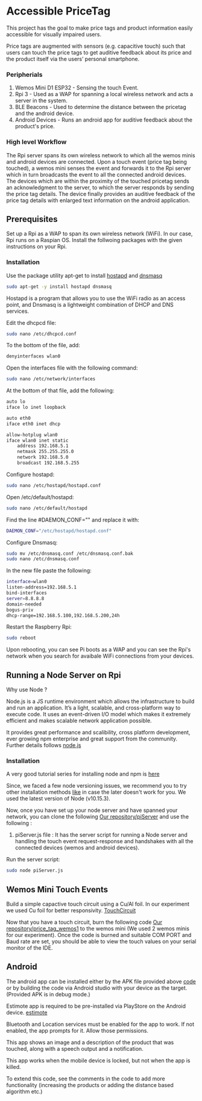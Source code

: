 # Accessible PriceTag
This project has the goal to make price tags and product information easily accessible for visually impaired users. 

Price tags are augmented with sensors (e.g. capacitive touch) such that users can touch the price tags to get auditive feedback about
its price and the product itself via the users’ personal smartphone.

### Peripherials

1. Wemos Mini D1 ESP32 - Sensing the touch Event.
2. Rpi 3 - Used as a WAP for spanning a local wireless network and acts a server in the system.
3. BLE Beacons - Used to determine the distance between the pricetag and the android device. 
3. Android Devices - Runs an android app for auditive feedback about the product's price.

### High level Workflow 

The Rpi server spans its own wireless network to which all the wemos minis and android devices are connected. Upon a touch event (price tag being touched), a wemos mini senses the event and forwards it to the Rpi server which in turn broadcasts the event to all the connected android devices. The devices which are within the proximity of the touched pricetag sends an acknowledgment to the server, to which the server responds by sending the price tag details. The device finally provides an auditive feedback of the price tag details with enlarged
text information on the android application.

## Prerequisites 

Set up a Rpi as a WAP to span its own wireless network (WiFi). In our case, Rpi runs on a Raspian OS. Install the follwoing packages with the given instructions on your Rpi.

### Installation

Use the package utility apt-get to install [hostapd](https://w1.fi/hostapd/) and [dnsmasq](http://thekelleys.org.uk/dnsmasq/docs/dnsmasq-man.html)

```bash
sudo apt-get -y install hostapd dnsmasq
```

Hostapd is a program that allows you to use the WiFi radio as an access point, and Dnsmasq is a lightweight combination of DHCP and DNS services.


Edit the dhcpcd file:

```bash
sudo nano /etc/dhcpcd.conf
```

To the bottom of the file, add:
```bash
denyinterfaces wlan0
```
Open the interfaces file with the following command:
```bash
sudo nano /etc/network/interfaces
```

At the bottom of that file, add the following:
```bash
auto lo
iface lo inet loopback

auto eth0
iface eth0 inet dhcp

allow-hotplug wlan0
iface wlan0 inet static
    address 192.168.5.1
    netmask 255.255.255.0
    network 192.168.5.0
    broadcast 192.168.5.255
```

Configure hostapd:
```bash
sudo nano /etc/hostapd/hostapd.conf
```
Open /etc/default/hostapd:
```bash
sudo nano /etc/default/hostapd
```
Find the line #DAEMON_CONF="" and replace it with:
```bash
DAEMON_CONF="/etc/hostapd/hostapd.conf"
```
Configure Dnsmasq:
```bash
sudo mv /etc/dnsmasq.conf /etc/dnsmasq.conf.bak
sudo nano /etc/dnsmasq.conf
```

In the new file paste the following: 
```bash
interface=wlan0 
listen-address=192.168.5.1
bind-interfaces 
server=8.8.8.8
domain-needed
bogus-priv
dhcp-range=192.168.5.100,192.168.5.200,24h
```

Restart the Raspberry Rpi:
```bash
sudo reboot
```
Upon rebooting, you can see Pi boots as a WAP and you can see the Rpi's network when you search for avaibale WiFi connections from your devices.


## Running a Node Server on Rpi

Why use Node ?

Node.js is a JS runtime environment which allows the infrastructure to build and run an application. It’s a light, scalable, and cross-platform way to execute code. It uses an event-driven I/O model which makes it extremely efficient and makes scalable network application possible.

It provides great performance and scalibility, cross platform development, ever growing npm enterprise and great support from the community. Further details follows [node.js](https://nodejs.org/en/docs/)

### Installation

A very good tutorial series for installing node and npm is [here](https://www.instructables.com/id/Install-Nodejs-and-Npm-on-Raspberry-Pi/)

Since, we faced a few node versioning issues, we recommend you to try other installation methods [like](https://www.digitalocean.com/community/tutorials/how-to-install-node-js-on-ubuntu-16-04) in case the later doesn't work for you. We used the latest version of Node (v10.15.3).

Now, once you have set up your node server and have spanned your network, you can clone the following [Our repository/piServer](https://github.com/soumya-ranjan-sahoo/accessiblepricetag) and use the following :

1. piServer.js file : It has the server script for running a Node server and handling the touch event request-response and handshakes with all the connected devices (wemos and android devices).


Run the server script:
```bash
sudo node piServer.js
```

## Wemos Mini Touch Events

Build a simple capactive touch circuit using a Cu/Al foil. In our experiment we used Cu foil for better responsivity. [TouchCircuit](https://playground.arduino.cc/Main/CapacitiveSensor/)

Now that you have a touch circuit, burn the following code [Our repository/price_tag_wemos1](https://github.com/soumya-ranjan-sahoo/accessiblepricetag) to the wemos mini (We used 2 wemos minis for our experiment). Once the code is burned and suitable COM PORT and Baud rate are set, you should be able to view the touch values on your serial monitor of the IDE. 

## Android

The android app can be installed either by the APK file provided above [code](https://github.com/soumya-ranjan-sahoo/accessiblepricetag/tree/master/main) or by building the code via Android studio with your device as the target. (Provided APK is in debug mode.)

Estimote app is required to be pre-installed via PlayStore on the Android device. [estimote](https://estimote.com/?gclid=CjwKCAjwndvlBRANEiwABrR32J1tbCsnUbETLmv2uhqp8TmcLkwJDbsrIoUi9gVG5LQOpnyaa-sbIxoCKFIQAvD_BwE)

Bluetooth and Location services must be enabled for the app to work. If not enabled, the app prompts for it. Allow those permissions. 

This app shows an image and a description of the product that was touched, along with a speech output and a notification. 

This app works when the mobile device is locked, but not when the app is killed. 

To extend this code, see the comments in the code to add more functionality (increasing the products or adding the distance based algorithm etc.)



